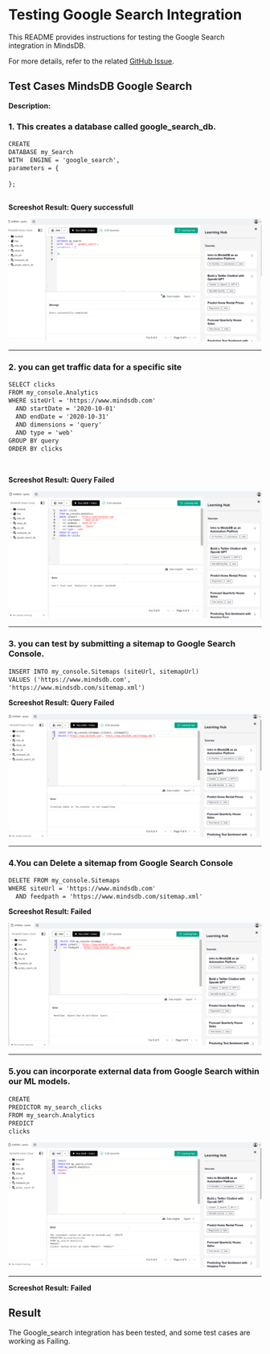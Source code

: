 # Testing Google Search Integration

This README provides instructions for testing the Google Search integration in MindsDB.

For more details, refer to the related [GitHub Issue](https://github.com/mindsdb/mindsdb/issues/8118).

## Test Cases MindsDB Google Search

**Description:**
### 1. This creates a database called google_search_db. 

```
CREATE
DATABASE my_Search
WITH  ENGINE = 'google_search',
parameters = {
    
};    


```
**Screeshot Result: Query successfull**

![test_1](assets/Screenshot_1.png)

-----

### 2. you can get traffic data for a specific site

```
SELECT clicks
FROM my_console.Analytics
WHERE siteUrl = 'https://www.mindsdb.com'
  AND startDate = '2020-10-01'
  AND endDate = '2020-10-31'
  AND dimensions = 'query'
  AND type = 'web'
GROUP BY query
ORDER BY clicks
   


```
**Screeshot Result: Query Failed**

![test_2](assets/Screenshot_3.png)

-----

### 3. you can  test by submitting a sitemap to Google Search Console.

```
INSERT INTO my_console.Sitemaps (siteUrl, sitemapUrl)
VALUES ('https://www.mindsdb.com', 'https://www.mindsdb.com/sitemap.xml')

```
**Screeshot Result: Query Failed**

![test_3](assets/Screenshot_2.png)

-----

### 4.You can Delete a sitemap from Google Search Console

```
DELETE FROM my_console.Sitemaps
WHERE siteUrl = 'https://www.mindsdb.com'
  AND feedpath = 'https://www.mindsdb.com/sitemap.xml'

```

**Screeshot Result:  Failed**

![test_4](assets/Screenshot_4.png)

-----

### 5.you can incorporate external data from Google Search within our ML models.

```
CREATE
PREDICTOR my_search_clicks
FROM my_search.Analytics
PREDICT
clicks

```
![test_5](assets/Screenshot_5.png)

-----

**Screeshot Result:  Failed**

## Result
The Google_search integration has been  tested, and some test cases are working as Failing.

